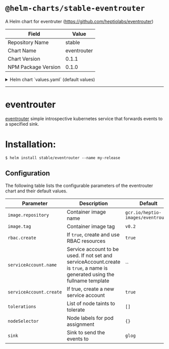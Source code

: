 # `@helm-charts/stable-eventrouter`

A Helm chart for eventruter (https://github.com/heptiolabs/eventrouter)

| Field               | Value       |
| ------------------- | ----------- |
| Repository Name     | stable      |
| Chart Name          | eventrouter |
| Chart Version       | 0.1.1       |
| NPM Package Version | 0.1.0       |

<details>

<summary>Helm chart `values.yaml` (default values)</summary>

```yaml
# Default values for eventrouter.

image:
  repository: gcr.io/heptio-images/eventrouter
  tag: v0.2
  pullPolicy: IfNotPresent
resources:
  {}
  # limits:
  #  cpu: 100m
  #  memory: 128Mi
  # requests:
  #  cpu: 100m
  #  memory: 128Mi

serviceAccount:
  # Specifies whether a ServiceAccount should be created
  create: true
  # The name of the ServiceAccount to use.
  # If not set and create is true, a name is generated using the fullname template
  name:

rbac:
  # Specifies whether RBAC resources should be created
  create: true

tolerations: []

nodeSelector: {}

sink: glog
```

</details>

---

# eventrouter

[eventrouter](https://github.com/heptiolabs/eventrouter) simple introspective kubernetes service that forwards events to a specified sink.

# Installation:

```console
$ helm install stable/eventrouter --name my-release
```

## Configuration

The following table lists the configurable parameters of the eventrouter chart and their default values.

| Parameter               | Description                                                                                                                 | Default                            |
| ----------------------- | --------------------------------------------------------------------------------------------------------------------------- | ---------------------------------- |
| `image.repository`      | Container image name                                                                                                        | `gcr.io/heptio-images/eventrouter` |
| `image.tag`             | Container image tag                                                                                                         | `v0.2`                             |
| `rbac.create`           | If `true`, create and use RBAC resources                                                                                    | `true`                             |
| `serviceAccount.name`   | Service account to be used. If not set and serviceAccount.create is `true`, a name is generated using the fullname template | ``                                 |
| `serviceAccount.create` | If true, create a new service account                                                                                       | `true`                             |
| `tolerations`           | List of node taints to tolerate                                                                                             | `[]`                               |
| `nodeSelector`          | Node labels for pod assignment                                                                                              | `{}`                               |
| `sink`                  | Sink to send the events to                                                                                                  | `glog`                             |
